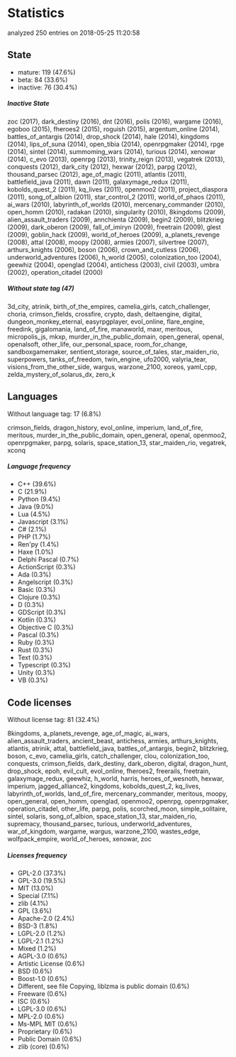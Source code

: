 [comment]: # (autogenerated content, do not edit)
# Statistics

analyzed 250 entries on 2018-05-25 11:20:58

## State

- mature: 119 (47.6%)
- beta: 84 (33.6%)
- inactive: 76 (30.4%)

##### Inactive State

zoc (2017), dark_destiny (2016), dnt (2016), polis (2016), wargame (2016), egoboo (2015), fheroes2 (2015), roguish (2015), argentum_online (2014), battles_of_antargis (2014), drop_shock (2014), hale (2014), kingdoms (2014), lips_of_suna (2014), open_tibia (2014), openrpgmaker (2014), rpge (2014), sintel (2014), summoming_wars (2014), turious (2014), xenowar (2014), c_evo (2013), openrpg (2013), trinity_reign (2013), vegatrek (2013), conquests (2012), dark_city (2012), hexwar (2012), parpg (2012), thousand_parsec (2012), age_of_magic (2011), atlantis (2011), battlefield_java (2011), dawn (2011), galaxymage_redux (2011), kobolds_quest_2 (2011), kq_lives (2011), openmoo2 (2011), project_diaspora (2011), song_of_albion (2011), star_control_2 (2011), world_of_phaos (2011), ai_wars (2010), labyrinth_of_worlds (2010), mercenary_commander (2010), open_homm (2010), radakan (2010), singularity (2010), 8kingdoms (2009), alien_assault_traders (2009), annchienta (2009), begin2 (2009), blitzkrieg (2009), dark_oberon (2009), fall_of_imiryn (2009), freetrain (2009), glest (2009), goblin_hack (2009), world_of_heroes (2009), a_planets_revenge (2008), attal (2008), moopy (2008), armies (2007), silvertree (2007), arthurs_knights (2006), boson (2006), crown_and_cutless (2006), underworld_adventures (2006), h_world (2005), colonization_too (2004), geewhiz (2004), openglad (2004), antichess (2003), civil (2003), umbra (2002), operation_citadel (2000)

##### Without state tag (47)

3d_city, atrinik, birth_of_the_empires, camelia_girls, catch_challenger, choria, crimson_fields, crossfire, crypto, dash, deltaengine, digital, dungeon_monkey_eternal, easyrpgplayer, evol_online, flare_engine, freedink, gigalomania, land_of_fire, manaworld, maxr, meritous, micropolis_js, mkxp, murder_in_the_public_domain, open_general, openal, openalsoft, other_life, our_personal_space, room_for_change, sandboxgamemaker, sentient_storage, source_of_tales, star_maiden_rio, superpowers, tanks_of_freedom, twin_engine, ufo2000, valyria_tear, visions_from_the_other_side, wargus, warzone_2100, xoreos, yaml_cpp, zelda_mystery_of_solarus_dx, zero_k

## Languages

Without language tag: 17 (6.8%)

crimson_fields, dragon_history, evol_online, imperium, land_of_fire, meritous, murder_in_the_public_domain, open_general, openal, openmoo2, openrpgmaker, parpg, solaris, space_station_13, star_maiden_rio, vegatrek, xconq

##### Language frequency

- C++ (39.6%)
- C (21.9%)
- Python (9.4%)
- Java (9.0%)
- Lua (4.5%)
- Javascript (3.1%)
- C# (2.1%)
- PHP (1.7%)
- Ren'py (1.4%)
- Haxe (1.0%)
- Delphi Pascal (0.7%)
- ActionScript (0.3%)
- Ada (0.3%)
- Angelscript (0.3%)
- Basic (0.3%)
- Clojure (0.3%)
- D (0.3%)
- GDScript (0.3%)
- Kotlin (0.3%)
- Objective C (0.3%)
- Pascal (0.3%)
- Ruby (0.3%)
- Rust (0.3%)
- Text (0.3%)
- Typescript (0.3%)
- Unity (0.3%)
- VB (0.3%)

## Code licenses

Without license tag: 81 (32.4%)

8kingdoms, a_planets_revenge, age_of_magic, ai_wars, alien_assault_traders, ancient_beast, antichess, armies, arthurs_knights, atlantis, atrinik, attal, battlefield_java, battles_of_antargis, begin2, blitzkrieg, boson, c_evo, camelia_girls, catch_challenger, clou, colonization_too, conquests, crimson_fields, dark_destiny, dark_oberon, digital, dragon_hunt, drop_shock, epoh, evil_cult, evol_online, fheroes2, freerails, freetrain, galaxymage_redux, geewhiz, h_world, harris, heroes_of_wesnoth, hexwar, imperium, jagged_alliance2, kingdoms, kobolds_quest_2, kq_lives, labyrinth_of_worlds, land_of_fire, mercenary_commander, meritous, moopy, open_general, open_homm, openglad, openmoo2, openrpg, openrpgmaker, operation_citadel, other_life, parpg, polis, scorched_moon, simple_solitaire, sintel, solaris, song_of_albion, space_station_13, star_maiden_rio, supremacy, thousand_parsec, turious, underworld_adventures, war_of_kingdom, wargame, wargus, warzone_2100, wastes_edge, wolfpack_empire, world_of_heroes, xenowar, zoc

##### Licenses frequency

- GPL-2.0 (37.3%)
- GPL-3.0 (19.5%)
- MIT (13.0%)
- Special (7.1%)
- zlib (4.1%)
- GPL (3.6%)
- Apache-2.0 (2.4%)
- BSD-3 (1.8%)
- LGPL-2.0 (1.2%)
- LGPL-2.1 (1.2%)
- Mixed (1.2%)
- AGPL-3.0 (0.6%)
- Artistic License (0.6%)
- BSD (0.6%)
- Boost-1.0 (0.6%)
- Different, see file Copying, liblzma is public domain (0.6%)
- Freeware (0.6%)
- ISC (0.6%)
- LGPL-3.0 (0.6%)
- MPL-2.0 (0.6%)
- Ms-MPL MIT (0.6%)
- Proprietary (0.6%)
- Public Domain (0.6%)
- zlib (core) (0.6%)

